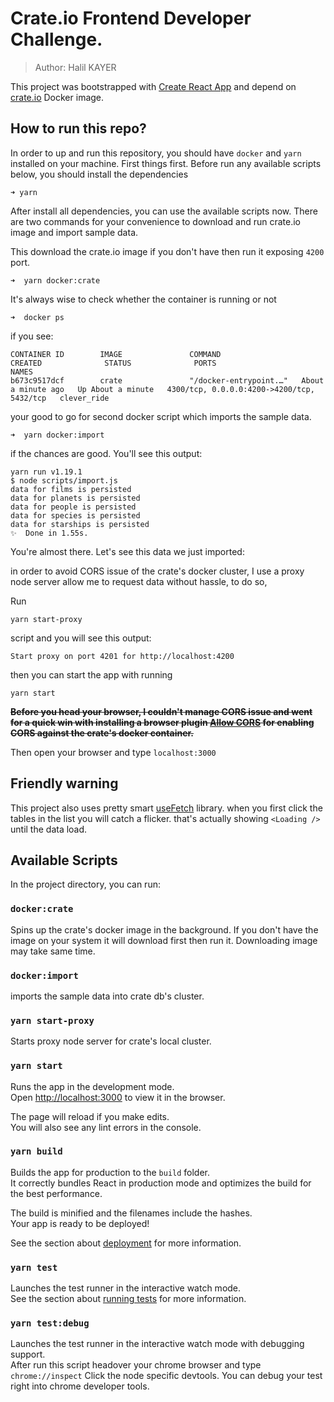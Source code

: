 # Crate.io Frontend Developer Challenge.

> Author: Halil KAYER

This project was bootstrapped with [Create React App](https://github.com/facebook/create-react-app) and depend on [crate.io](https://hub.docker.com/_/crate)
Docker image.

## How to run this repo?
In order to up and run this repository, you should have `docker` and `yarn` installed on your machine.
First things first. Before run any available scripts below, you should install the dependencies
```shell script
➜ yarn 
``` 

After install all dependencies, you can use the available scripts now. There are two commands for your convenience
 to download and run crate.io image and import sample data.
 
This download the crate.io image if you don't have then run it exposing `4200` port.
```shell script
➜  yarn docker:crate
```
It's always wise to check whether the container is running or not
```shell script
➜  docker ps
``` 
if you see:
```shell script
CONTAINER ID        IMAGE               COMMAND                  CREATED              STATUS              PORTS                                        NAMES
b673c9517dcf        crate               "/docker-entrypoint.…"   About a minute ago   Up About a minute   4300/tcp, 0.0.0.0:4200->4200/tcp, 5432/tcp   clever_ride
```

your good to go for second docker script which imports the sample data.
```shell script
➜  yarn docker:import
```

if the chances are good. You'll see this output:
```shell script
yarn run v1.19.1
$ node scripts/import.js
data for films is persisted
data for planets is persisted
data for people is persisted
data for species is persisted
data for starships is persisted
✨  Done in 1.55s.
```

You're almost there. Let's see this data we just imported:

in order to avoid CORS issue of the crate's docker cluster, I use a proxy node server
allow me to request data without hassle, to do so,

Run
```shell script
yarn start-proxy
``` 

script and you will see this output:
```shell script
Start proxy on port 4201 for http://localhost:4200
```
then you can start the app with running
```shell script
yarn start
``` 
**~~Before you head your browser, I couldn't manage CORS issue and went for a quick win with installing a browser plugin [Allow CORS](https://chrome.google.com/webstore/detail/allow-cors-access-control/lhobafahddgcelffkeicbaginigeejlf) for enabling CORS against the crate's docker container.~~**

Then open your browser and type `localhost:3000`

## Friendly warning
This project also uses pretty smart [useFetch](https://github.com/CharlesStover/fetch-suspense) library.
when you first click the tables in the list you will catch a flicker. that's actually showing `<Loading />`
until the data load.

## Available Scripts

In the project directory, you can run:

### `docker:crate`

Spins up the crate's docker image in the background. If you don't have the image on your system it will download first then run it.
Downloading image may take same time.

### `docker:import`

imports the sample data into crate db's cluster.

### `yarn start-proxy`

Starts proxy node server for crate's local cluster. 

### `yarn start`

Runs the app in the development mode.<br />
Open [http://localhost:3000](http://localhost:3000) to view it in the browser.

The page will reload if you make edits.<br />
You will also see any lint errors in the console.

### `yarn build`

Builds the app for production to the `build` folder.<br />
It correctly bundles React in production mode and optimizes the build for the best performance.

The build is minified and the filenames include the hashes.<br />
Your app is ready to be deployed!

See the section about [deployment](https://facebook.github.io/create-react-app/docs/deployment) for more information.

### `yarn test`

Launches the test runner in the interactive watch mode.<br />
See the section about [running tests](https://facebook.github.io/create-react-app/docs/running-tests) for more information.

### `yarn test:debug`

Launches the test runner in the interactive watch mode with debugging support.<br />
After run this script headover your chrome browser and type `chrome://inspect`
Click the node specific devtools. You can debug your test right into chrome developer tools.
